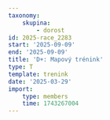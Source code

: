 ```yaml
---
taxonomy:
    skupina:
        - dorost
id: 2025-race_2283
start: '2025-09-09'
end: '2025-09-09'
title: 'D+: Mapový trénink'
type: T
template: trenink
date: '2025-03-29'
import:
    type: members
    time: 1743267004
---
```


